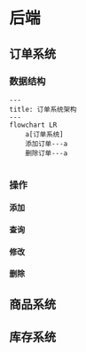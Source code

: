 # 后端


## 订单系统

### 数据结构
```mermaid
---
title: 订单系统架构
---
flowchart LR
    a[订单系统]
    添加订单---a
    删除订单---a
    
```

### 操作
#### 添加

#### 查询

#### 修改

#### 删除



## 商品系统

## 库存系统

## 